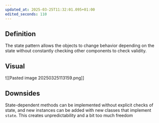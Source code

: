 ```yaml
---
updated_at: 2025-03-25T11:32:01.095+01:00
edited_seconds: 110
---
```

## Definition
The state pattern allows the objects to change behavior depending on the state without constantly checking other components to check validity.

## Visual
![[Pasted image 20250325113159.png]]

## Downsides
State-dependent methods can be implemented without explicit checks of state, and new instances can be added with new classes that implement `state`. This creates unpredictability and a bit too much freedom